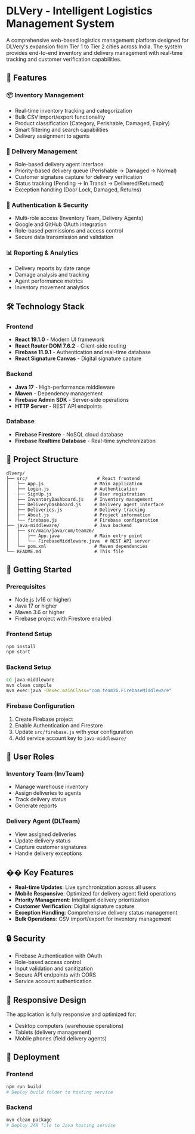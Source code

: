 # DLVery - Intelligent Logistics Management System

A comprehensive web-based logistics management platform designed for DLVery's expansion from Tier 1 to Tier 2 cities across India. The system provides end-to-end inventory and delivery management with real-time tracking and customer verification capabilities.

## 🚀 Features

### 📦 Inventory Management
- Real-time inventory tracking and categorization
- Bulk CSV import/export functionality
- Product classification (Category, Perishable, Damaged, Expiry)
- Smart filtering and search capabilities
- Delivery assignment to agents

### 🚚 Delivery Management
- Role-based delivery agent interface
- Priority-based delivery queue (Perishable → Damaged → Normal)
- Customer signature capture for delivery verification
- Status tracking (Pending → In Transit → Delivered/Returned)
- Exception handling (Door Lock, Damaged, Returns)

### 🔐 Authentication & Security
- Multi-role access (Inventory Team, Delivery Agents)
- Google and GitHub OAuth integration
- Role-based permissions and access control
- Secure data transmission and validation

### 📊 Reporting & Analytics
- Delivery reports by date range
- Damage analysis and tracking
- Agent performance metrics
- Inventory movement analytics

## 🛠️ Technology Stack

### Frontend
- **React 19.1.0** - Modern UI framework
- **React Router DOM 7.6.2** - Client-side routing
- **Firebase 11.9.1** - Authentication and real-time database
- **React Signature Canvas** - Digital signature capture

### Backend
- **Java 17** - High-performance middleware
- **Maven** - Dependency management
- **Firebase Admin SDK** - Server-side operations
- **HTTP Server** - REST API endpoints

### Database
- **Firebase Firestore** - NoSQL cloud database
- **Firebase Realtime Database** - Real-time synchronization

## 📁 Project Structure

```
dlvery/
├── src/                          # React frontend
│   ├── App.js                   # Main application
│   ├── Login.js                 # Authentication
│   ├── SignUp.js                # User registration
│   ├── InventoryDashboard.js    # Inventory management
│   ├── DeliveryDashboard.js     # Delivery agent interface
│   ├── Deliveries.js            # Delivery tracking
│   ├── About.js                 # Project information
│   └── firebase.js              # Firebase configuration
├── java-middleware/             # Java backend
│   ├── src/main/java/com/team26/
│   │   ├── App.java             # Main entry point
│   │   └── FirebaseMiddleware.java  # REST API server
│   └── pom.xml                  # Maven dependencies
└── README.md                    # This file
```

## 🚀 Getting Started

### Prerequisites
- Node.js (v16 or higher)
- Java 17 or higher
- Maven 3.6 or higher
- Firebase project with Firestore enabled

### Frontend Setup
```bash
npm install
npm start
```

### Backend Setup
```bash
cd java-middleware
mvn clean compile
mvn exec:java -Dexec.mainClass="com.team26.FirebaseMiddleware"
```

### Firebase Configuration
1. Create Firebase project
2. Enable Authentication and Firestore
3. Update `src/firebase.js` with your configuration
4. Add service account key to `java-middleware/`

## 👥 User Roles

### Inventory Team (InvTeam)
- Manage warehouse inventory
- Assign deliveries to agents
- Track delivery status
- Generate reports

### Delivery Agent (DLTeam)
- View assigned deliveries
- Update delivery status
- Capture customer signatures
- Handle delivery exceptions


## �� Key Features

- **Real-time Updates**: Live synchronization across all users
- **Mobile Responsive**: Optimized for delivery agent field operations
- **Priority Management**: Intelligent delivery prioritization
- **Customer Verification**: Digital signature capture
- **Exception Handling**: Comprehensive delivery status management
- **Bulk Operations**: CSV import/export for inventory management

## 🔒 Security

- Firebase Authentication with OAuth
- Role-based access control
- Input validation and sanitization
- Secure API endpoints with CORS
- Service account authentication

## 📱 Responsive Design

The application is fully responsive and optimized for:
- Desktop computers (warehouse operations)
- Tablets (delivery management)
- Mobile phones (field delivery agents)

## 🚀 Deployment

### Frontend
```bash
npm run build
# Deploy build folder to hosting service
```

### Backend
```bash
mvn clean package
# Deploy JAR file to Java hosting service
```

